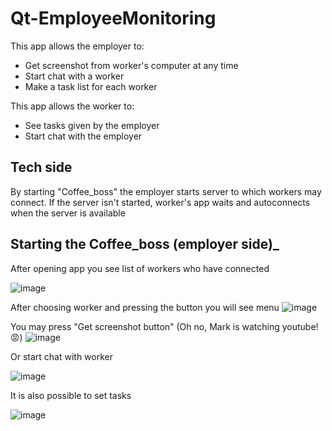 # Qt-EmployeeMonitoring
This app allows the employer to:
* Get screenshot from worker's computer at any time
* Start chat with a worker
* Make a task list for each worker
  
This app allows the worker to:
* See tasks given by the employer
* Start chat with the employer

## Tech side
By starting "Coffee_boss" the employer starts server to which workers may connect. If the server isn't started, worker's app waits and autoconnects when the server is available

## Starting the Coffee_boss (employer side)_
After opening app you see list of workers who have connected

![image](https://github.com/KozlovVP/Qt-EmployeeMonitoring/assets/114473389/29f30a3e-67b6-49e6-b79c-56027b4802b6)

After choosing worker and pressing the button you will see menu
![image](https://github.com/KozlovVP/Qt-EmployeeMonitoring/assets/114473389/6ebc9755-e7f3-472d-8370-38266cbf88cf)

You may press "Get screenshot button" (Oh no, Mark is watching youtube!😡)
![image](https://github.com/KozlovVP/Qt-EmployeeMonitoring/assets/114473389/dca0ac73-580a-492f-a581-b2127386d26f)

Or start chat with worker

![image](https://github.com/KozlovVP/Qt-EmployeeMonitoring/assets/114473389/ee3ce48b-3111-405d-9243-67536803a114)

It is also possible to set tasks

![image](https://github.com/KozlovVP/Qt-EmployeeMonitoring/assets/114473389/4ce1bc51-9639-4df4-9338-684feb87c984)
